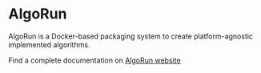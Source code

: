 # AlgoRun

AlgoRun is a Docker-based packaging system to create platform-agnostic implemented algorithms.

Find a complete documentation on [AlgoRun website](http://algorun.org)